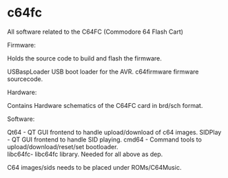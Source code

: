 # c64fc
All software related to the C64FC (Commodore 64 Flash Cart)

Firmware:

Holds the source code to build and flash the firmware.


USBaspLoader	USB boot loader for the AVR.
c64firmware	firmware sourcecode.

Hardware:

Contains Hardware schematics of the C64FC card in brd/sch format.	
	
Software:

Qt64	-	QT GUI frontend to handle upload/download of c64 images.
SIDPlay -	QT GUI frontend to handle SID playing.
cmd64	-	Command tools to upload/download/reset/set bootloader.	
libc64fc-	libc64fc library. Needed for all above as dep.


C64 images/sids needs to be placed under ROMs/C64Music.
